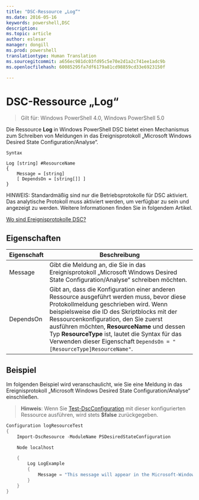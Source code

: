 ```yaml
---
title: "DSC-Ressource „Log“"
ms.date: 2016-05-16
keywords: powershell,DSC
description: 
ms.topic: article
author: eslesar
manager: dongill
ms.prod: powershell
translationtype: Human Translation
ms.sourcegitcommit: a656ec981dc03fd95c5e70e2d1a2c741ee1adc9b
ms.openlocfilehash: 60085295fa7df6179a81cd98859cd33e6923150f

---
```


# DSC-Ressource „Log“ 

> Gilt für: Windows PowerShell 4.0, Windows PowerShell 5.0

Die Ressource __Log__ in Windows PowerShell DSC bietet einen Mechanismus zum Schreiben von Meldungen in das Ereignisprotokoll „Microsoft Windows Desired State Configuration/Analyse“.

```
Syntax

Log [string] #ResourceName
{
    Message = [string]
    [ DependsOn = [string[]] ]
}
```

HINWEIS: Standardmäßig sind nur die Betriebsprotokolle für DSC aktiviert.
Das analytische Protokoll muss aktiviert werden, um verfügbar zu sein und angezeigt zu werden.
Weitere Informationen finden Sie in folgendem Artikel.

[Wo sind Ereignisprotokolle DSC?](https://msdn.microsoft.com/en-us/powershell/dsc/troubleshooting#where-are-dsc-event-logs)

## Eigenschaften
|  Eigenschaft  |  Beschreibung   | 
|---|---| 
| Message| Gibt die Meldung an, die Sie in das Ereignisprotokoll „Microsoft Windows Desired State Configuration/Analyse“ schreiben möchten.| 
| DependsOn | Gibt an, dass die Konfiguration einer anderen Ressource ausgeführt werden muss, bevor diese Protokollmeldung geschrieben wird. Wenn beispielsweise die ID des Skriptblocks mit der Ressourcenkonfiguration, den Sie zuerst ausführen möchten, __ResourceName__ und dessen Typ __ResourceType__ ist, lautet die Syntax für das Verwenden dieser Eigenschaft `DependsOn = "[ResourceType]ResourceName"`.| 

## Beispiel

Im folgenden Beispiel wird veranschaulicht, wie Sie eine Meldung in das Ereignisprotokoll „Microsoft Windows Desired State Configuration/Analyse“ einschließen.

> **Hinweis**: Wenn Sie [Test-DscConfiguration](https://technet.microsoft.com/en-us/library/dn407382.aspx) mit dieser konfigurierten Ressource ausführen, wird stets **$false** zurückgegeben.

```powershell 
Configuration logResourceTest
{
    Import-DscResource -ModuleName PSDesiredStateConfiguration

    Node localhost

    {
        Log LogExample
        {
            Message = "This message will appear in the Microsoft-Windows-Desired State Configuration/Analytic event log."
        }
    }
}
```




<!--HONumber=Oct16_HO1-->


